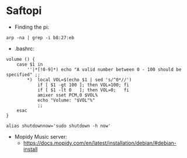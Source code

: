# Saftopi

- Finding the pi:
```{bash}
arp -na | grep -i b8:27:eb
```
- .bashrc:

```{bash}
volume () {
    case $1 in
        ''|*[!0-9]*) echo "A valid number between 0 - 100 should be specified" ;;
        *)  local VOL=$(echo $1 | sed 's/^0*//')
            if [ $1 -gt 100 ]; then VOL=100; fi
            if [ $1 -lt 0   ]; then VOL=0;   fi
            amixer sset PCM,0 $VOL%
            echo "Volume: "$VOL"%"
            ;;
    esac
}

alias shutdownnow='sudo shutdown -h now'
```

- Mopidy Music server:
  - https://docs.mopidy.com/en/latest/installation/debian/#debian-install
